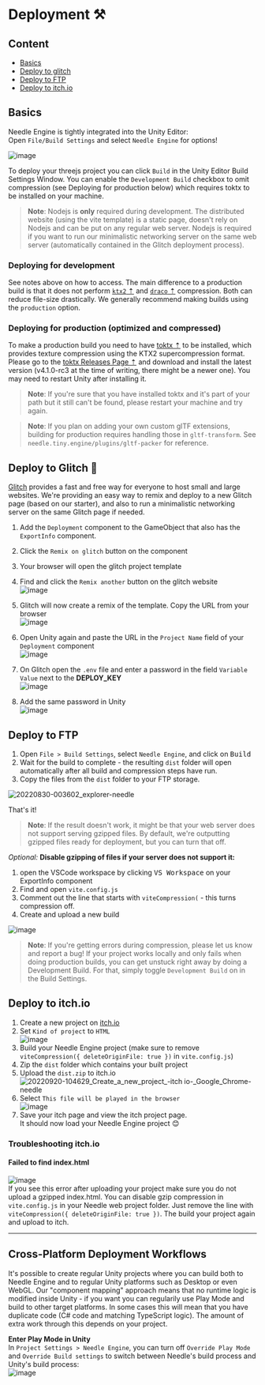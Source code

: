 # Deployment ⚒

## Content
- [Basics](#basics)
- [Deploy to glitch](#deploy-to-glitch-)
- [Deploy to FTP](#deploy-to-ftp)
- [Deploy to itch.io](#deploy-to-itchio)

## Basics

Needle Engine is tightly integrated into the Unity Editor:  
Open ``File/Build Settings`` and select ``Needle Engine`` for options!  

![image](https://user-images.githubusercontent.com/5083203/179510828-931e534a-c155-44b5-b9aa-29bac33a0c48.png)

To deploy your threejs project you can click ``Build`` in the Unity Editor Build Settings Window. You can enable the ``Development Build`` checkbox to omit compression (see Deploying for production below) which requires toktx to be installed on your machine.

> **Note**: Nodejs is **only** required during development. The distributed website (using the vite template) is a static page, doesn't rely on Nodejs and can be put on any regular web server. Nodejs is required if you want to run our minimalistic networking server on the same web server (automatically contained in the Glitch deployment process). 

### Deploying for development
See notes above on how to access. The main difference to a production build is that it does not perform [``ktx2`` ⇡](https://github.khronos.org/KTX-Specification/) and [``draco`` ⇡](https://google.github.io/draco/) compression. Both can reduce file-size drastically. We generally recommend making builds using the ``production`` option.

### Deploying for production (optimized and compressed)

To make a production build you need to have [toktx ⇡](https://github.com/KhronosGroup/KTX-Software/releases) to be installed, which provides texture compression using the KTX2 supercompression format. Please go to the [toktx Releases Page ⇡](https://github.com/KhronosGroup/KTX-Software/releases) and download and install the latest version (v4.1.0-rc3 at the time of writing, there might be a newer one). You may need to restart Unity after installing it.  

> **Note**: If you're sure that you have installed toktx and it's part of your path but it still can't be found, please restart your machine and try again.  

> **Note**: If you plan on adding your own custom glTF extensions, building for production requires handling those in ``gltf-transform``. See `needle.tiny.engine/plugins/gltf-packer` for reference.

## Deploy to Glitch 🎏

[Glitch](https://glitch.com/) provides a fast and free way for everyone to host small and large websites. We're providing an easy way to remix and deploy to a new Glitch page (based on our starter), and also to run a minimalistic networking server on the same Glitch page if needed.  

1) Add the ``Deployment`` component to the GameObject that also has the ``ExportInfo`` component.

3) Click the ``Remix on glitch`` button on the component
4) Your browser will open the glitch project template
5) Find and click the ``Remix another`` button on the glitch website  
   ![image](https://user-images.githubusercontent.com/5083203/179834548-acf68b02-95d8-43e5-802a-4e4086e39309.png)
5) Glitch will now create a remix of the template. Copy the URL from your browser   
   ![image](https://user-images.githubusercontent.com/5083203/179834901-f28852a9-6b06-4d87-8b5b-0384768c92c1.png)
6) Open Unity again and paste the URL in the ``Project Name`` field of your ``Deployment`` component  
  ![image](https://user-images.githubusercontent.com/5083203/179835274-033e5e1d-b70d-4b13-95ad-f1e2f159b14e.png)
7) On Glitch open the ``.env`` file and enter a password in the field ``Variable Value`` next to the **DEPLOY_KEY**  
  ![image](https://user-images.githubusercontent.com/5083203/179835779-ec128288-4db2-42f7-adc0-3c1de6799cef.png)
8) Add the same password in Unity  
  ![image](https://user-images.githubusercontent.com/5083203/179835883-b524d23f-d887-4ac1-9a59-d5508b6b30c2.png)

## Deploy to FTP

1) Open `File > Build Settings`, select `Needle Engine`, and click on <kbd>Build</kbd>
6) Wait for the build to complete - the resulting `dist` folder will open automatically after all build and compression steps have run.
7) Copy the files from the `dist` folder to your FTP storage.

![20220830-003602_explorer-needle](https://user-images.githubusercontent.com/2693840/187311461-e6afb2d7-5761-48cf-bacb-1c1733bb768b.png)

That's it! 

> **Note**: If the result doesn't work, it might be that your web server does not support serving gzipped files. By default, we're outputting gzipped files ready for deployment, but you can turn that off.

_Optional:_ **Disable gzipping of files if your server does not support it:**  
1. open the VSCode workspace by clicking <kbd>VS Workspace</kbd> on your ExportInfo component
2. Find and open `vite.config.js`
3. Comment out the line that starts with `viteCompression(` - this turns compression off.
4. Create and upload a new build

![image](https://user-images.githubusercontent.com/2693840/187311408-c8a90de4-559e-4d38-b2e1-7e3d36c5a9de.png)


> **Note**: If you're getting errors during compression, please let us know and report a bug! If your project works locally and only fails when doing production builds, you can get unstuck right away by doing a Development Build. For that, simply toggle `Development Build` on in the Build Settings.

## Deploy to itch.io  

1) Create a new project on [itch.io](https://itch.io/game/new)
2) Set ``Kind of project`` to ``HTML``  
  ![image](https://user-images.githubusercontent.com/5083203/191211856-8a114480-bae7-4bd1-868e-2e955587acd7.png)
3) Build your Needle Engine project (make sure to remove ``viteCompression({ deleteOriginFile: true })`` in ``vite.config.js``)
4) Zip the ``dist`` folder which contains your built project
5) Upload the ``dist.zip`` to itch.io  
  ![20220920-104629_Create_a_new_project_-_itch io_-_Google_Chrome-needle](https://user-images.githubusercontent.com/5083203/191212661-f626f0cb-bc8e-4738-ad2c-3982aca65f39.png)
6) Select ``This file will be played in the browser``  
  ![image](https://user-images.githubusercontent.com/5083203/191212967-00b687f3-bf56-449e-880c-d8daf8a52247.png)
7) Save your itch page and view the itch project page.  
  It should now load your Needle Engine project 😊

### Troubleshooting itch.io  

#### Failed to find index.html
![image](https://user-images.githubusercontent.com/5083203/191213162-2be63e46-2a65-4d41-a713-98c753ccb600.png)  
If you see this error after uploading your project make sure you do not upload a gzipped index.html.
You can disable gzip compression in ``vite.config.js`` in your Needle web project folder. Just remove the line with ``viteCompression({ deleteOriginFile: true })``. The build your project again and upload to itch.  

---

## Cross-Platform Deployment Workflows

It's possible to create regular Unity projects where you can build both to Needle Engine and to regular Unity platforms such as Desktop or even WebGL. Our "component mapping" approach means that no runtime logic is modified inside Unity - if you want you can regularily use Play Mode and build to other target platforms. In some cases this will mean that you have duplicate code (C# code and matching TypeScript logic). The amount of extra work through this depends on your project.  

**Enter Play Mode in Unity**  
In `Project Settings > Needle Engine`, you can turn off `Override Play Mode` and `Override Build settings` to switch between Needle's build process and Unity's build process:  
![image](https://user-images.githubusercontent.com/2693840/187308490-5acb9016-ffff-4113-be62-4de450a42b08.png)

